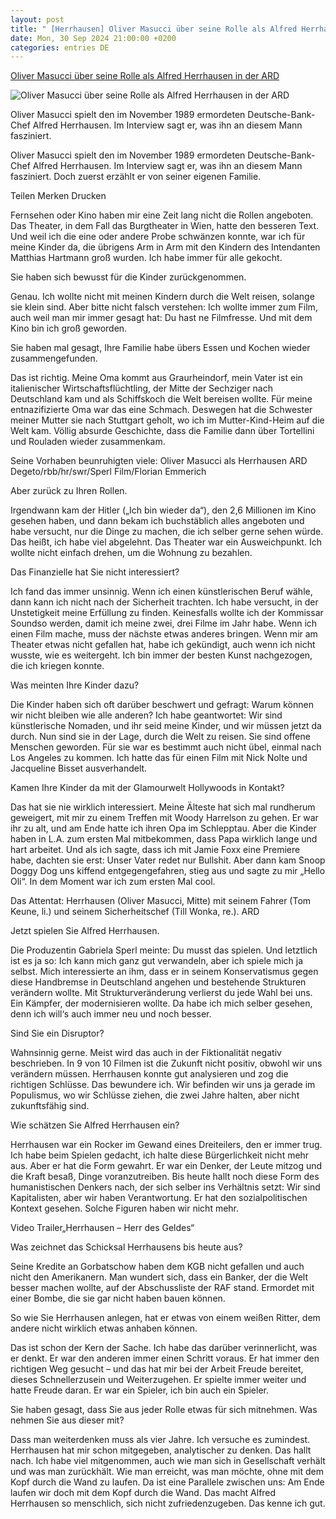 ```yaml
---
layout: post
title: " [Herrhausen] Oliver Masucci über seine Rolle als Alfred Herrhausen in der ARD"
date: Mon, 30 Sep 2024 21:00:00 +0200
categories: entries DE
---
```

[Oliver Masucci über seine Rolle als Alfred Herrhausen in der ARD](https://www.faz.net/aktuell/feuilleton/medien/serien/oliver-masucci-ueber-seine-rolle-als-alfred-herrhausen-in-der-ard-110018237.html)

![Oliver Masucci über seine Rolle als Alfred Herrhausen in der ARD](https://media1.faz.net/ppmedia/aktuell/3743165616/1.10018235/facebook_teaser/die-welt-im-blick-oliver.jpg)

Oliver Masucci spielt den im November 1989 ermordeten Deutsche-Bank-Chef Alfred Herrhausen. Im Interview sagt er, was ihn an diesem Mann fasziniert.

Oliver Masucci spielt den im November 1989 ermordeten Deutsche-Bank-Chef Alfred Herrhausen. Im Interview sagt er, was ihn an diesem Mann fasziniert. Doch zuerst erzählt er von seiner eigenen Familie.

Teilen Merken Drucken

Fernsehen oder Kino haben mir eine Zeit lang nicht die Rollen angeboten. Das Theater, in dem Fall das Burgtheater in Wien, hatte den besseren Text. Und weil ich die eine oder andere Probe schwänzen konnte, war ich für meine Kinder da, die übrigens Arm in Arm mit den Kindern des Intendanten Matthias Hartmann groß wurden. Ich habe immer für alle gekocht.

Sie haben sich bewusst für die Kinder zurückgenommen.

Genau. Ich wollte nicht mit meinen Kindern durch die Welt reisen, solange sie klein sind. Aber bitte nicht falsch verstehen: Ich wollte immer zum Film, auch weil man mir immer gesagt hat: Du hast ne Filmfresse. Und mit dem Kino bin ich groß geworden.

Sie haben mal gesagt, Ihre Familie habe übers Essen und Kochen wieder zusammengefunden.

Das ist richtig. Meine Oma kommt aus Graurheindorf, mein Vater ist ein italienischer Wirtschaftsflüchtling, der Mitte der Sechziger nach Deutschland kam und als Schiffskoch die Welt bereisen wollte. Für meine entnazifizierte Oma war das eine Schmach. Deswegen hat die Schwester meiner Mutter sie nach Stuttgart geholt, wo ich im Mutter-Kind-Heim auf die Welt kam. Völlig absurde Geschichte, dass die Familie dann über Tortellini und Rouladen wieder zusammenkam.

Seine Vorhaben beunruhigten viele: Oliver Masucci als Herrhausen ARD Degeto/rbb/hr/swr/Sperl Film/Florian Emmerich

Aber zurück zu Ihren Rollen.

Irgendwann kam der Hitler („Ich bin wieder da“), den 2,6 Millionen im Kino gesehen haben, und dann bekam ich buchstäblich alles angeboten und habe versucht, nur die Dinge zu machen, die ich selber gerne sehen würde. Das heißt, ich habe viel abgelehnt. Das Theater war ein Ausweichpunkt. Ich wollte nicht einfach drehen, um die Wohnung zu bezahlen.

Das Finanzielle hat Sie nicht interessiert?

Ich fand das immer unsinnig. Wenn ich einen künstlerischen Beruf wähle, dann kann ich nicht nach der Sicherheit trachten. Ich habe versucht, in der Unstetigkeit meine Erfüllung zu finden. Keinesfalls wollte ich der Kommissar Soundso werden, damit ich meine zwei, drei Filme im Jahr habe. Wenn ich einen Film mache, muss der nächste etwas anderes bringen. Wenn mir am Theater etwas nicht gefallen hat, habe ich gekündigt, auch wenn ich nicht wusste, wie es weitergeht. Ich bin immer der besten Kunst nachgezogen, die ich kriegen konnte.

Was meinten Ihre Kinder dazu?

Die Kinder haben sich oft darüber beschwert und gefragt: Warum können wir nicht bleiben wie alle anderen? Ich habe geantwortet: Wir sind künstlerische Nomaden, und ihr seid meine Kinder, und wir müssen jetzt da durch. Nun sind sie in der Lage, durch die Welt zu reisen. Sie sind offene Menschen geworden. Für sie war es bestimmt auch nicht übel, einmal nach Los Angeles zu kommen. Ich hatte das für einen Film mit Nick Nolte und Jacqueline Bisset ausverhandelt.

Kamen Ihre Kinder da mit der Glamourwelt Hollywoods in Kontakt?

Das hat sie nie wirklich interessiert. Meine Älteste hat sich mal rundherum geweigert, mit mir zu einem Treffen mit Woody Harrelson zu gehen. Er war ihr zu alt, und am Ende hatte ich ihren Opa im Schlepptau. Aber die Kinder haben in L.A. zum ersten Mal mitbekommen, dass Papa wirklich lange und hart arbeitet. Und als ich sagte, dass ich mit Jamie Foxx eine Premiere habe, dachten sie erst: Unser Vater redet nur Bullshit. Aber dann kam Snoop Doggy Dog uns kiffend entgegengefahren, stieg aus und sagte zu mir „Hello Oli“. In dem Moment war ich zum ersten Mal cool.

Das Attentat: Herrhausen (Oliver Masucci, Mitte) mit seinem Fahrer (Tom Keune, li.) und seinem Sicherheitschef (Till Wonka, re.). ARD

Jetzt spielen Sie Alfred Herrhausen.

Die Produzentin Gabriela Sperl meinte: Du musst das spielen. Und letztlich ist es ja so: Ich kann mich ganz gut verwandeln, aber ich spiele mich ja selbst. Mich interessierte an ihm, dass er in seinem Konservatismus gegen diese Handbremse in Deutschland angehen und bestehende Strukturen verändern wollte. Mit Strukturveränderung verlierst du jede Wahl bei uns. Ein Kämpfer, der modernisieren wollte. Da habe ich mich selber gesehen, denn ich will‘s auch immer neu und noch besser.

Sind Sie ein Disruptor?

Wahnsinnig gerne. Meist wird das auch in der Fiktionalität negativ beschrieben. In 9 von 10 Filmen ist die Zukunft nicht positiv, obwohl wir uns verändern müssen. Herrhausen konnte gut analysieren und zog die richtigen Schlüsse. Das bewundere ich. Wir befinden wir uns ja gerade im Populismus, wo wir Schlüsse ziehen, die zwei Jahre halten, aber nicht zukunftsfähig sind.

Wie schätzen Sie Alfred Herrhausen ein?

Herrhausen war ein Rocker im Gewand eines Dreiteilers, den er immer trug. Ich habe beim Spielen gedacht, ich halte diese Bürgerlichkeit nicht mehr aus. Aber er hat die Form gewahrt. Er war ein Denker, der Leute mitzog und die Kraft besaß, Dinge voranzutreiben. Bis heute hallt noch diese Form des humanistischen Denkers nach, der sich selber ins Verhältnis setzt: Wir sind Kapitalisten, aber wir haben Verantwortung. Er hat den sozialpolitischen Kontext gesehen. Solche Figuren haben wir nicht mehr.

Video Trailer„Herrhausen – Herr des Geldes“

Was zeichnet das Schicksal Herrhausens bis heute aus?

Seine Kredite an Gorbatschow haben dem KGB nicht gefallen und auch nicht den Amerikanern. Man wundert sich, dass ein Banker, der die Welt besser machen wollte, auf der Abschussliste der RAF stand. Ermordet mit einer Bombe, die sie gar nicht haben bauen können.

So wie Sie Herrhausen anlegen, hat er etwas von einem weißen Ritter, dem andere nicht wirklich etwas anhaben können.

Das ist schon der Kern der Sache. Ich habe das darüber verinnerlicht, was er denkt. Er war den anderen immer einen Schritt voraus. Er hat immer den richtigen Weg gesucht – und das hat mir bei der Arbeit Freude bereitet, dieses Schnellerzusein und Weiterzugehen. Er spielte immer weiter und hatte Freude daran. Er war ein Spieler, ich bin auch ein Spieler.

Sie haben gesagt, dass Sie aus jeder Rolle etwas für sich mitnehmen. Was nehmen Sie aus dieser mit?

Dass man weiterdenken muss als vier Jahre. Ich versuche es zumindest. Herrhausen hat mir schon mitgegeben, analytischer zu denken. Das hallt nach. Ich habe viel mitgenommen, auch wie man sich in Gesellschaft verhält und was man zurückhält. Wie man erreicht, was man möchte, ohne mit dem Kopf durch die Wand zu laufen. Da ist eine Parallele zwischen uns: Am Ende laufen wir doch mit dem Kopf durch die Wand. Das macht Alfred Herrhausen so menschlich, sich nicht zufriedenzugeben. Das kenne ich gut.

